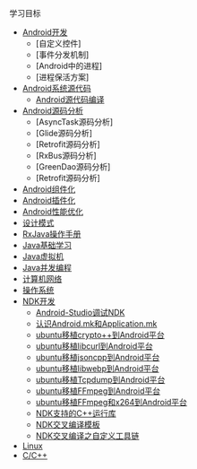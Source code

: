 学习目标

- [Android开发](#)
    - [自定义控件]
    - [事件分发机制]
    - [Android中的进程]
    - [进程保活方案]
- [Android系统源代码](#)
    - [Android源代码编译](https://github.com/byhook/Blog/blob/master/Android/Android源代码编译.md)
- [Android源码分析](#)
    - [AsyncTask源码分析]
    - [Glide源码分析]
    - [Retrofit源码分析]
    - [RxBus源码分析]
    - [GreenDao源码分析]
    - [Retrofit源码分析]
- [Android组件化](#)
- [Android插件化](#)
- [Android性能优化](#)
- [设计模式](#)
- [RxJava操作手册](#)
- [Java基础学习](#)
- [Java虚拟机](#)
- [Java并发编程](#)
- [计算机网络](#)
- [操作系统](#)
- [NDK开发](#)
    - [Android-Studio调试NDK](https://github.com/byhook/Blog/blob/master/NDK/Android-Studio调试NDK.md)
    - [认识Android.mk和Application.mk](https://github.com/byhook/Blog/blob/master/NDK/认识Android.mk和Application.mk.md)
    - [ubuntu移植crypto++到Android平台](https://github.com/byhook/Blog/blob/master/NDK/ubuntu移植crypto++到Android平台.md)
    - [ubuntu移植libcurl到Android平台](https://github.com/byhook/Blog/blob/master/NDK/ubuntu移植libcurl到Android平台.md)
    - [ubuntu移植jsoncpp到Android平台](https://github.com/byhook/Blog/blob/master/NDK/ubuntu移植jsoncpp到Android平台.md)
    - [ubuntu移植libwebp到Android平台](https://github.com/byhook/Blog/blob/master/NDK/ubuntu移植libwebp到Android平台.md)
    - [ubuntu移植Tcpdump到Android平台](https://github.com/byhook/Blog/blob/master/NDK/ubuntu移植Tcpdump到Android平台.md)
    - [ubuntu移植FFmpeg到Android平台](https://github.com/byhook/Blog/blob/master/NDK/ubuntu移植FFmpeg到Android平台.md)
    - [ubuntu移植FFmpeg和x264到Android平台](https://github.com/byhook/Blog/blob/master/NDK/ubuntu移植FFmpeg和x264到Android平台.md)
    - [NDK支持的C++运行库](https://github.com/byhook/Blog/blob/master/NDK/NDK支持的C++运行库.md)
    - [NDK交叉编译模板](https://github.com/byhook/Blog/blob/master/NDK/NDK交叉编译模板.md)
    - [NDK交叉编译之自定义工具链](https://github.com/byhook/Blog/blob/master/NDK/NDK交叉编译之自定义工具链.md)
- [Linux](#)
- [C/C++](#)
